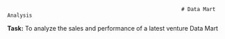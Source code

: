                                                             # Data Mart Analysis
**Task:**
  To analyze the sales and performance of a latest venture Data Mart
